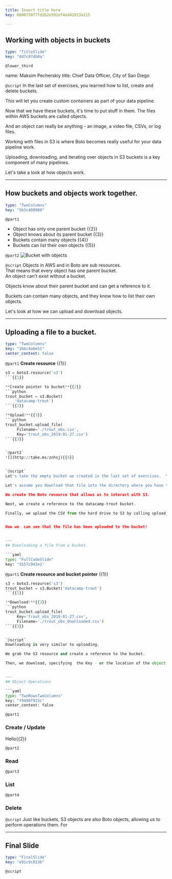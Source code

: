 ```yaml
---
title: Insert title here
key: 6800758f7fd2b2e592ef4ed42913a115

---
```

## Working with objects in buckets

```yaml
type: "TitleSlide"
key: "dd7c97db8a"
```

`@lower_third`

name: Maksim Pecherskiy
title: Chief Data Officer, City of San Diego


`@script`
In the last set of exercises, you learned how to list, create and delete buckets.  

This will let you create custom containers as part of your data pipeline.  

Now that we have these buckets, it's time to put stuff in them.  The files within AWS buckets are called objects.  

And an object can really be anything - an image, a video file, CSVs, or log files.  

Working with files in S3 is where Boto becomes really useful for your data pipeline work.  

Uploading, downloading, and iterating over objects in S3 buckets is a key component of many pipelines.  

Let's take a look at how objects work.


---
## How buckets and objects work together.

```yaml
type: "TwoColumns"
key: "5b3c400989"
```

`@part1`
- Object has only one parent bucket {{2}}
- Object knows about its parent bucket {{3}}
- Buckets contain many objects {{4}}
- Buckets can list their own objects {{5}}


`@part2`
![Bucket with objects](http://take.ms/Cvy4Z)


`@script`
Objects in AWS and in Boto are sub resources.  
That means that every object has one parent bucket.  
An object can't exist without a bucket.  

Objects know about their parent bucket and can get a reference to it.

Buckets can contain many objects, and they know how to list their own objects. 

Let's look at how we can upload and download objects.


---
## Uploading a file to a bucket.

```yaml
type: "TwoColumns"
key: "1bbc4a6e51"
center_content: false
```

`@part1`
**Create resource** {{1}}
```python
s3 = boto3.resource('s3')
```{{1}}

**Create pointer to bucket**{{2}}
```python
trout_bucket = s3.Bucket(
    'datacamp-trout')
```{{2}}

**Upload!**{{3}}
```python
trout_bucket.upload_file(
     Filename='./trout_obs.csv', 
     Key='trout_obs_2019-01-27.csv')
```{{3}}


`@part2`
![](http://take.ms/znhsj){{4}}


`@script`
Let's take the empty bucket we created in the last set of exercises.  You may remember the cool name we gave it too - datacamp-trout.  Continuing along with our fish monitoring example, when you walk into work every morning, there's a file in your email.  You want to take that file and upload it to S3 with the current date as a suffix.  

Let's assume you download that file into the directory where you have the python file you are working in.  

We create the Boto resource that allows us to interact with S3.

Next, we create a reference to the datacamp-trout bucket.

Finally, we upload the CSV from the hard drive to S3 by calling upload_file on the bucket.  The filename parameter refers to our local file, and the Key parameter refers to the location we want to place that object in S3. S3 object file names are called keys. We'll get into some cool things you can do with keys later on.


Now we  can see that the file has been uploaded to the bucket!


---
## Downloading a file from a bucket.

```yaml
type: "FullCodeSlide"
key: "5557c943e1"
```

`@part1`
**Create resource and bucket pointer** {{1}}
```python
s3 = boto3.resource('s3')
trout_bucket = s3.Bucket('datacamp-trout')
```{{1}}

**Download!**{{3}}
```python
trout_bucket.upload_file(
     Key='trout_obs_2019-01-27.csv', 
     Filename='./trout_obs_downloaded.csv')
```{{3}}


`@script`
Downloading is very similar to uploading.  

We grab the S3 resource and create a reference to the bucket.

Then, we download, specifying  the Key - or the location of the object on S3, and the Filename - or the filename and path where we want it downloaded.


---
## Object Operations

```yaml
type: "TwoRowsTwoColumns"
key: "f9498f915c"
center_content: false
```

`@part1`
### Create / Update 
Hello{{2}}


`@part2`
### Read


`@part3`
### List


`@part4`
### Delete


`@script`
Just like buckets, S3 objects are also Boto objects, allowing us to perform operations them.  For


---
## Final Slide

```yaml
type: "FinalSlide"
key: "e91c9c8136"
```

`@script`


